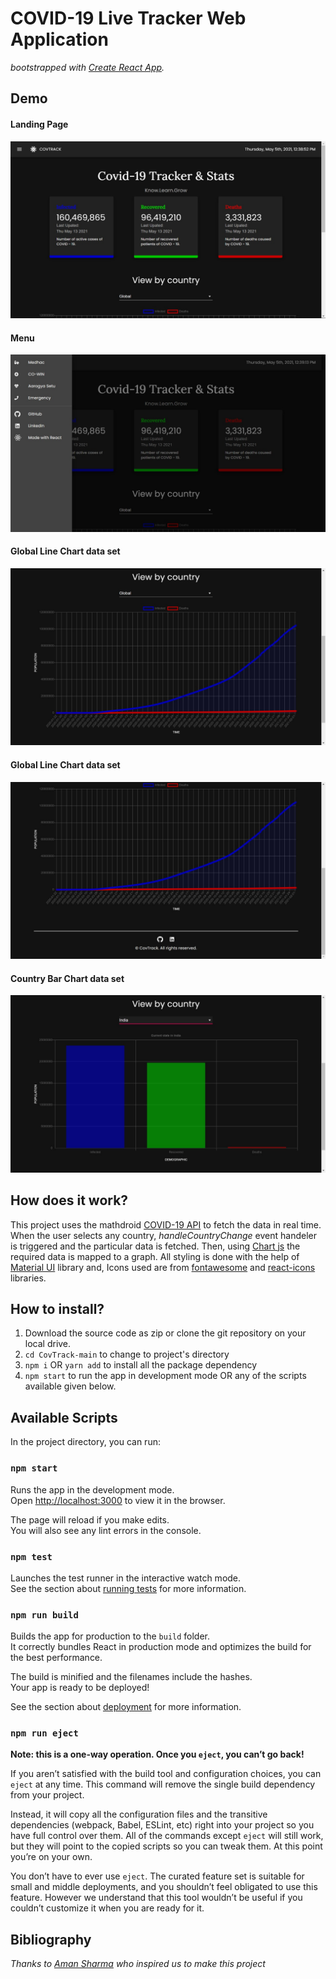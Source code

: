 # COVID-19 Live Tracker Web Application
*bootstrapped with [Create React App](https://github.com/facebook/create-react-app).*

## **Demo**
#### **Landing Page**
![1](./src/img/1.jpeg)
#### **Menu**
![2](./src/img/2.jpeg)
#### **Global Line Chart data set**
![3](./src/img/3.jpeg)
#### **Global Line Chart data set**
![4](./src/img/4.jpeg)
#### **Country Bar Chart data set**
![5](./src/img/5.jpeg)

## How does it work?

This project uses the mathdroid [COVID-19 API](https://github.com/mathdroid/covid-19-api) to fetch the data in real time. When the user selects any country, *handleCountryChange* event handeler is triggered and the particular data is fetched. Then, using [Chart js](https://www.chartjs.org/) the required data is mapped to a graph. All styling is done with the help of [Material UI](https://material-ui.com/) library and, Icons used are from [fontawesome](https://fontawesome.com/) and [react-icons](https://react-icons.github.io/react-icons/) libraries.

## How to install?

1. Download the source code as zip or clone the git repository on your local drive.
2. `cd CovTrack-main` to change to project's directory
3. `npm i` OR `yarn add` to install all the package dependency
4. `npm start` to run the app in development mode OR any of the scripts available given below.

## Available Scripts

In the project directory, you can run:

### `npm start`

Runs the app in the development mode.<br />
Open [http://localhost:3000](http://localhost:3000) to view it in the browser.

The page will reload if you make edits.<br />
You will also see any lint errors in the console.

### `npm test`

Launches the test runner in the interactive watch mode.<br />
See the section about [running tests](https://facebook.github.io/create-react-app/docs/running-tests) for more information.

### `npm run build`

Builds the app for production to the `build` folder.<br />
It correctly bundles React in production mode and optimizes the build for the best performance.

The build is minified and the filenames include the hashes.<br />
Your app is ready to be deployed!

See the section about [deployment](https://facebook.github.io/create-react-app/docs/deployment) for more information.

### `npm run eject`

**Note: this is a one-way operation. Once you `eject`, you can’t go back!**

If you aren’t satisfied with the build tool and configuration choices, you can `eject` at any time. This command will remove the single build dependency from your project.

Instead, it will copy all the configuration files and the transitive dependencies (webpack, Babel, ESLint, etc) right into your project so you have full control over them. All of the commands except `eject` will still work, but they will point to the copied scripts so you can tweak them. At this point you’re on your own.

You don’t have to ever use `eject`. The curated feature set is suitable for small and middle deployments, and you shouldn’t feel obligated to use this feature. However we understand that this tool wouldn’t be useful if you couldn’t customize it when you are ready for it.

## Bibliography

*Thanks to [Aman Sharma](https://github.com/Aman22sharma) who inspired us to make this project*
